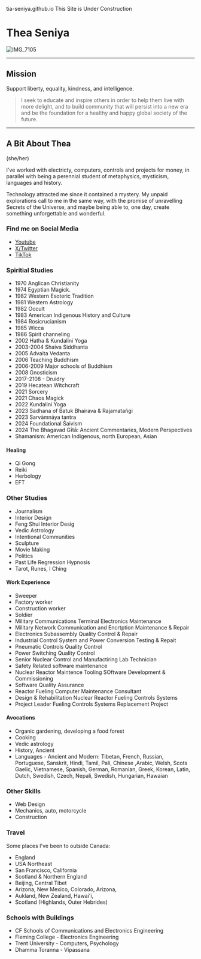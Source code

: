 tia-seniya.github.io
This Site is Under Construction

# Thea Seniya  
![IMG_7105](https://github.com/Tia-Seniya/tia-seniya.github.io/assets/166879066/67d179d2-6d00-4ea2-b1ff-7f0d5b859037)

---- 
## Mission 
Support liberty, equality, kindness, and intelligence.

>I seek to educate and inspire others in order to help them live with more delight, and to build community that will persist into a new era and be the foundation for a healthy and happy global society of the future. 
--- 

## A Bit About Thea

(she/her)

I've worked with electricty, computers, controls and projects for money, in parallel with being a perennial student of metaphysics, mysticism, languages and history.

Technology attracted me since it contained a mystery. My unpaid explorations call to me in the same way, with the promise of unravelling Secrets of the Universe, and maybe being able to, one day, create something unforgettable and wonderful.

### Find me on Social Media
 - [Youtube](https://www.youtube.com/@xenia_42)
 - [X/Twitter](https://www.x.com/TheaSeniya)
 - [TikTok](https://www.tiktok.com/@tia_seniya)
  
### Spiritial Studies
 - 1970 Anglican Christianity
 - 1974 Egyptian Magick. 
 - 1982 Western Esoteric Tradition 
 - 1981 Western Astrology
 - 1982 Occult
 - 1983 American Indigenous History and Culture
 - 1984 Rosicrucianism
 - 1985 Wicca
 - 1986 Spirit channeling
 - 2002 Hatha & Kundalini Yoga 
 - 2003-2004 Shaiva Siddhanta 
 - 2005 Advaita Vedanta 
 - 2006 Teaching Buddhism
 - 2006-2009 Major schools of Buddhism
 - 2008 Gnosticism
 - 2017-2108 - Druidry
 - 2019 Hecatean Witchcraft 
 - 2021 Sorcery
 - 2021 Chaos Magick 
 - 2022 Kundalini Yoga 
 - 2023 Sadhana of Batuk Bhairava & Rajamatañgi
 - 2023 Sarvāmnāya tantra
 - 2024 Foundational Śaivism
 - 2024 The Bhagavad Gītā: Ancient Commentaries, Modern Perspectives
 - Shamanism: American Indigenous, north European, Asian

#### Healing
 - Qi Gong
 - Reiki
 - Herbology
 - EFT

### Other Studies

 - Journalism
 - Interior Design
 - Feng Shui Interior Desig
 - Vedic Astrology
 - Intentional Communities
 - Sculpture
 - Movie Making
 - Politics
 - Past Life Regression Hypnosis
 - Tarot, Runes, I Ching

#### Work Experience

 - Sweeper
 - Factory worker
 - Construction worker
 - Soldier
 - Military Communications Terminal Electronics Maintenance
 - Military Network Communication and Encrtption Maintenance & Repair
 - Electronics Subassembly Quality Control & Repair
 - Industrial Control System and Power Conversion Testing & Repait
 - Pneumatic Controls Quality Control
 - Power Switching Quality Control
 - Senior Nuclear Control and Manufactiring Lab Technician
 - Safety Related software maintenance
 - Nuclear Reactor Maintence Tooling SOftware Development & Commissioning
 - Software Quality Assurance
 - Reactor Fueling Computer Maintenance Consultant
 - Design & Rehabilitation Nuclear Reactor Fueling Controls Systems
 - Project Leader Fueling Controls Systems Replacement Project

#### Avocations

 - Organic gardening, developing a food forest
 - Cooking
 - Vedic astrology
 - History, Ancient
 - Languages - Ancient and Modern: Tibetan, French, Russian, Portuguese, Sanskrit, Hindi, Tamil, Pali, Chinese ,Arabic, Welsh, Scots Gaelic, Vietnamese, Spanish, German, Romanian, Greek, Korean, Latin, Dutch, Swedish, Czech, Nepali, Swedish, Hungarian, Hawaian

### Other Skills

- Web Design
- Mechanics, auto, motorcycle
- Construction

### Travel

Some places I've been to outside Canada:
- England
- USA Northeast
- San Francisco, California
- Scotland & Northern England 
- Beijing, Central Tibet
- Arizona, New Mexico, Colorado, Arizona,
- Aukland, New Zealand, Hawai'i,
- Scotland (Highlands, Outer Hebrides) 

### Schools with Buildings

- CF Schools of Communications and Electronics Engineering
- Fleming College - Electronics Engineering
- Trent University - Computers, Psychology
- Dhamma Toranna - Vipassana


